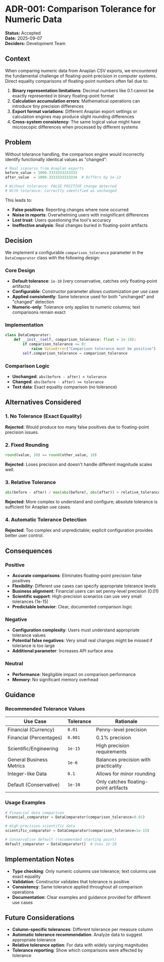 # ADR-001: Comparison Tolerance for Numeric Data

**Status:** Accepted  
**Date:** 2025-09-07  
**Deciders:** Development Team  

## Context

When comparing numeric data from Anaplan CSV exports, we encountered the fundamental challenge of floating-point precision in computer systems. Direct equality comparisons of floating-point numbers often fail due to:

1. **Binary representation limitations**: Decimal numbers like 0.1 cannot be exactly represented in binary floating-point format
2. **Calculation accumulation errors**: Mathematical operations can introduce tiny precision differences
3. **Export format variations**: Different Anaplan export settings or calculation engines may produce slight rounding differences
4. **Cross-system consistency**: The same logical value might have microscopic differences when processed by different systems

## Problem

Without tolerance handling, the comparison engine would incorrectly identify functionally identical values as "changed":

```python
# Real scenario from Anaplan exports
before_value = 1000.3333333333333
after_value  = 1000.3333333333334  # Differs by 1e-13

# Without tolerance: FALSE POSITIVE change detected
# With tolerance: Correctly identified as unchanged
```

This leads to:
- **False positives**: Reporting changes where none occurred
- **Noise in reports**: Overwhelming users with insignificant differences  
- **Lost trust**: Users questioning the tool's accuracy
- **Ineffective analysis**: Real changes buried in floating-point artifacts

## Decision

We implement a configurable `comparison_tolerance` parameter in the `DataComparator` class with the following design:

### Core Design
- **Default tolerance**: `1e-10` (very conservative, catches only floating-point artifacts)
- **Configurable**: Constructor parameter allows customization per use case
- **Applied consistently**: Same tolerance used for both "unchanged" and "changed" detection
- **Numeric-only**: Tolerance only applies to numeric columns; text comparisons remain exact

### Implementation
```python
class DataComparator:
    def __init__(self, comparison_tolerance: float = 1e-10):
        if comparison_tolerance <= 0:
            raise ValueError("Comparison tolerance must be positive")
        self.comparison_tolerance = comparison_tolerance
```

### Comparison Logic
- **Unchanged**: `abs(before - after) < tolerance`
- **Changed**: `abs(before - after) >= tolerance`  
- **Text data**: Exact equality comparison (no tolerance)

## Alternatives Considered

### 1. No Tolerance (Exact Equality)
**Rejected**: Would produce too many false positives due to floating-point precision issues.

### 2. Fixed Rounding
```python
round(value, 10) == round(other_value, 10)
```
**Rejected**: Loses precision and doesn't handle different magnitude scales well.

### 3. Relative Tolerance
```python
abs(before - after) / max(abs(before), abs(after)) < relative_tolerance
```
**Rejected**: More complex to understand and configure; absolute tolerance is sufficient for Anaplan use cases.

### 4. Automatic Tolerance Detection
**Rejected**: Too complex and unpredictable; explicit configuration provides better user control.

## Consequences

### Positive
- **Accurate comparisons**: Eliminates floating-point precision false positives
- **Flexibility**: Different use cases can specify appropriate tolerance levels
- **Business alignment**: Financial users can set penny-level precision (0.01)
- **Scientific support**: High-precision scenarios can use very small tolerances (1e-15)
- **Predictable behavior**: Clear, documented comparison logic

### Negative
- **Configuration complexity**: Users must understand appropriate tolerance values
- **Potential false negatives**: Very small real changes might be missed if tolerance is too large
- **Additional parameter**: Increases API surface area

### Neutral
- **Performance**: Negligible impact on comparison performance
- **Memory**: No significant memory overhead

## Guidance

### Recommended Tolerance Values

| Use Case | Tolerance | Rationale |
|----------|-----------|-----------|
| Financial (Currency) | `0.01` | Penny-level precision |
| Financial (Percentages) | `0.001` | 0.1% precision |
| Scientific/Engineering | `1e-15` | High precision requirements |
| General Business Metrics | `1e-6` | Balances precision with practicality |
| Integer-like Data | `0.1` | Allows for minor rounding |
| Default (Conservative) | `1e-10` | Only catches floating-point artifacts |

### Usage Examples
```python
# Financial data comparison
financial_comparator = DataComparator(comparison_tolerance=0.01)

# High-precision scientific data  
scientific_comparator = DataComparator(comparison_tolerance=1e-15)

# Conservative default (recommended starting point)
default_comparator = DataComparator()  # Uses 1e-10
```

## Implementation Notes

- **Type checking**: Only numeric columns use tolerance; text columns use exact equality
- **Validation**: Constructor validates that tolerance is positive
- **Consistency**: Same tolerance applied throughout all comparison operations
- **Documentation**: Clear examples and guidance provided for different use cases

## Future Considerations

- **Column-specific tolerances**: Different tolerance per measure column
- **Automatic tolerance recommendation**: Analyze data to suggest appropriate tolerance
- **Relative tolerance option**: For data with widely varying magnitudes
- **Tolerance reporting**: Show which comparisons were affected by tolerance